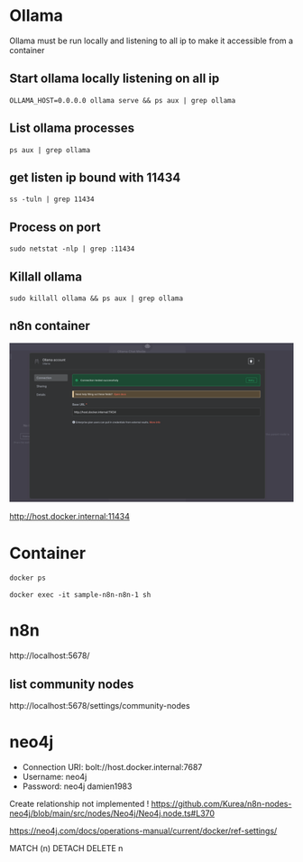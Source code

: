 # Ollama

Ollama must be run locally and listening to all ip to make it accessible from a container

## Start ollama locally listening on all ip
```shell
OLLAMA_HOST=0.0.0.0 ollama serve && ps aux | grep ollama
```

## List ollama processes
```shell
ps aux | grep ollama
```

## get listen ip bound with 11434
```shell
ss -tuln | grep 11434
```

## Process on port
```shell
sudo netstat -nlp | grep :11434
```

## Killall ollama
```shell
sudo killall ollama && ps aux | grep ollama
```

## n8n container

![img.png](img.png)

http://host.docker.internal:11434

# Container
```shell
docker ps
```

```shell
docker exec -it sample-n8n-n8n-1 sh
```

# n8n
http://localhost:5678/

## list community nodes
http://localhost:5678/settings/community-nodes

# neo4j

- Connection URI: bolt://host.docker.internal:7687
- Username: neo4j
- Password: neo4j damien1983

Create relationship not implemented ! https://github.com/Kurea/n8n-nodes-neo4j/blob/main/src/nodes/Neo4j/Neo4j.node.ts#L370

https://neo4j.com/docs/operations-manual/current/docker/ref-settings/

MATCH (n) DETACH DELETE n
